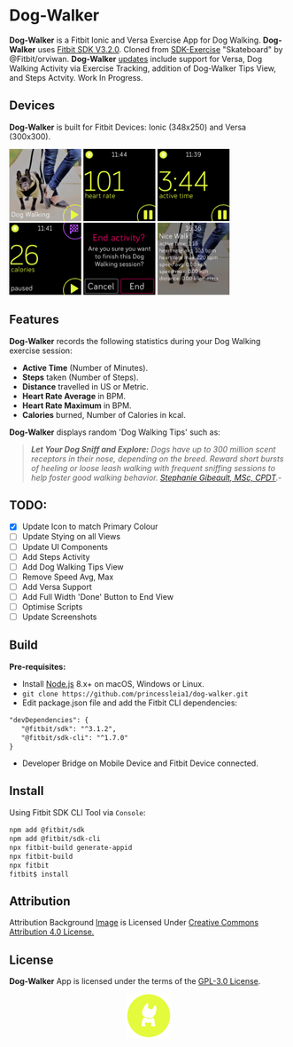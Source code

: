 # Dog-Walker
**Dog-Walker** is a Fitbit Ionic and Versa Exercise App for Dog Walking. **Dog-Walker** uses [Fitbit SDK V3.2.0](https://github.com/Fitbit). Cloned from [SDK-Exercise](https://github.com/Fitbit/sdk-exercise) "Skateboard" by @Fitbit/orviwan. **Dog-Walker** [updates](https://github.com/princessleia1/dog-walker/issues) include support for Versa, Dog Walking Activity via Exercise Tracking, addition of Dog-Walker Tips View, and Steps Actvity. Work In Progress.

## Devices
**Dog-Walker** is built for Fitbit Devices: Ionic (348x250) and Versa (300x300).
<p align="left">
  <img width="130" height="130" src=./screenshots/dog-walker-versa-1.png>
  <img width="130" height="130" src=./screenshots/dog-walker-versa-10.png>
  <img width="130" height="130" src=./screenshots/dog-walker-versa-8.png>
  <img width="130" height="130" src=./screenshots/dog-walker-versa-9.png>
  <img width="130" height="130" src=./screenshots/dog-walker-versa-4.png>
  <img width="130" height="130" src=./screenshots/dog-walker-versa-5.png>
</p>

## Features
**Dog-Walker** records the following statistics during your Dog Walking exercise session:

* **Active Time** (Number of Minutes).
* **Steps** taken (Number of Steps).
* **Distance** travelled in US or Metric.
* **Heart Rate Average** in BPM.
* **Heart Rate Maximum** in BPM.
* **Calories** burned, Number of Calories in kcal.

**Dog-Walker** displays random 'Dog Walking Tips' such as:

> ***Let Your Dog Sniff and Explore:***
> *Dogs have up to 300 million scent receptors in their nose, depending on the breed.*
> *Reward short bursts of heeling or loose leash walking with frequent sniffing sessions to help foster good walking behavior.*
> *[Stephanie Gibeault, MSc, CPDT](https://www.akc.org/expert-advice/training/ways-you-might-be-ruining-your-dogs-walk).*-

## TODO:
- [x] Update Icon to match Primary Colour
- [ ] Update Stying on all Views
- [ ] Update UI Components
- [ ] Add Steps Activity
- [ ] Add Dog Walking Tips View
- [ ] Remove Speed Avg, Max
- [ ] Add Versa Support
- [ ] Add Full Width 'Done' Button to End View
- [ ] Optimise Scripts
- [ ] Update Screenshots

## Build
**Pre-requisites:**
* Install [Node.js](https://nodejs.org/en/download/) 8.x+ on macOS, Windows or Linux.
* ```git clone https://github.com/princessleia1/dog-walker.git ```
* Edit package.json file and add the Fitbit CLI dependencies:
```
"devDependencies": {
   "@fitbit/sdk": "^3.1.2",
   "@fitbit/sdk-cli": "^1.7.0"
}
```
* Developer Bridge on Mobile Device and Fitbit Device connected.

## Install
Using Fitbit SDK CLI Tool via ```Console```:

```
npm add @fitbit/sdk
npm add @fitbit/sdk-cli
npx fitbit-build generate-appid
npx fitbit-build
npx fitbit
fitbit$ install
```
## Attribution
Attribution Background [Image](https://tse2.mm.bing.net/th?id=OIP.VFX2ieQjgDzMX3duS4n-cwHaFG&pid=Api) is Licensed Under [Creative Commons Attribution 4.0 License.](https://creativecommons.org/licenses/by/4.0/)

## License
**Dog-Walker** App is licensed under the terms of the [GPL-3.0 License](/LICENSE). 

<p align="middle">
<img width="80" height="80" src=./resources/logo.png>
</p>
